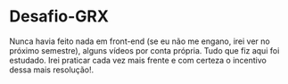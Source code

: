 # Desafio-GRX
Nunca havia feito nada em front-end (se eu não me engano, irei ver no próximo semestre), alguns vídeos por conta própria. Tudo que fiz aqui foi estudado. Irei praticar cada vez mais frente e com certeza o incentivo dessa mais resolução!.
